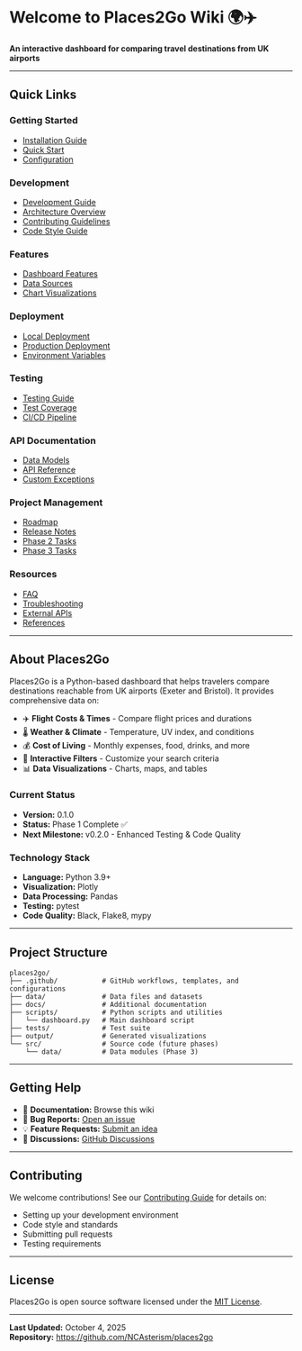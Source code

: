 # Welcome to Places2Go Wiki 🌍✈️

**An interactive dashboard for comparing travel destinations from UK airports**

---

## Quick Links

### Getting Started
- [Installation Guide](Installation)
- [Quick Start](Quick-Start)
- [Configuration](Configuration)

### Development
- [Development Guide](Development-Guide)
- [Architecture Overview](Architecture)
- [Contributing Guidelines](Contributing)
- [Code Style Guide](Code-Style)

### Features
- [Dashboard Features](Dashboard-Features)
- [Data Sources](Data-Sources)
- [Chart Visualizations](Visualizations)

### Deployment
- [Local Deployment](Local-Deployment)
- [Production Deployment](Production-Deployment)
- [Environment Variables](Environment-Variables)

### Testing
- [Testing Guide](Testing)
- [Test Coverage](Test-Coverage)
- [CI/CD Pipeline](CI-CD)

### API Documentation
- [Data Models](Data-Models)
- [API Reference](API-Reference)
- [Custom Exceptions](Exceptions)

### Project Management
- [Roadmap](Roadmap)
- [Release Notes](Release-Notes)
- [Phase 2 Tasks](Phase-2)
- [Phase 3 Tasks](Phase-3)

### Resources
- [FAQ](FAQ)
- [Troubleshooting](Troubleshooting)
- [External APIs](External-APIs)
- [References](References)

---

## About Places2Go

Places2Go is a Python-based dashboard that helps travelers compare destinations reachable from UK airports (Exeter and Bristol). It provides comprehensive data on:

- ✈️ **Flight Costs & Times** - Compare flight prices and durations
- 🌡️ **Weather & Climate** - Temperature, UV index, and conditions
- 💰 **Cost of Living** - Monthly expenses, food, drinks, and more
- 🎯 **Interactive Filters** - Customize your search criteria
- 📊 **Data Visualizations** - Charts, maps, and tables

### Current Status
- **Version:** 0.1.0
- **Status:** Phase 1 Complete ✅
- **Next Milestone:** v0.2.0 - Enhanced Testing & Code Quality

### Technology Stack
- **Language:** Python 3.9+
- **Visualization:** Plotly
- **Data Processing:** Pandas
- **Testing:** pytest
- **Code Quality:** Black, Flake8, mypy

---

## Project Structure

```
places2go/
├── .github/           # GitHub workflows, templates, and configurations
├── data/              # Data files and datasets
├── docs/              # Additional documentation
├── scripts/           # Python scripts and utilities
│   └── dashboard.py   # Main dashboard script
├── tests/             # Test suite
├── output/            # Generated visualizations
└── src/               # Source code (future phases)
    └── data/          # Data modules (Phase 3)
```

---

## Getting Help

- 📖 **Documentation:** Browse this wiki
- 🐛 **Bug Reports:** [Open an issue](https://github.com/NCAsterism/places2go/issues/new?template=bug_report.md)
- 💡 **Feature Requests:** [Submit an idea](https://github.com/NCAsterism/places2go/issues/new?template=feature_request.md)
- 💬 **Discussions:** [GitHub Discussions](https://github.com/NCAsterism/places2go/discussions)

---

## Contributing

We welcome contributions! See our [Contributing Guide](Contributing) for details on:
- Setting up your development environment
- Code style and standards
- Submitting pull requests
- Testing requirements

---

## License

Places2Go is open source software licensed under the [MIT License](https://github.com/NCAsterism/places2go/blob/main/LICENSE).

---

**Last Updated:** October 4, 2025  
**Repository:** https://github.com/NCAsterism/places2go
